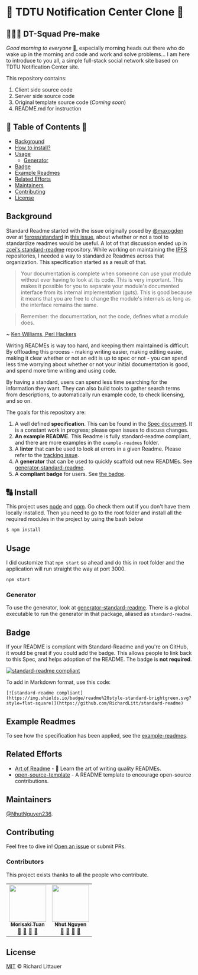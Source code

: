 # 💌 TDTU Notification Center Clone 💌
## 🧑‍🤝‍🧑 DT-Squad Pre-make 

<!-- [![standard-readme compliant](https://img.shields.io/badge/readme%20style-standard-brightgreen.svg?style=flat-square)](https://github.com/RichardLitt/standard-readme) -->

<!-- A standard style for README files -->

*Good morning to everyone* 🌅, especially morning heads out there who do wake up in the morning and code and work and solve problems... I am here to introduce to you all, a simple full-stack social network site based on TDTU Notification Center site.

This repository contains:

1. Client side source code
2. Server side source code
3. Original template source code (*Coming soon*)
4. README.md for instruction
<!-- 5. [Examples of standard READMEs](example-readmes/) - such as this file you are reading. -->

<!-- Standard Readme is designed for open source libraries. Although it’s [historically](#background) made for Node and npm projects, it also applies to libraries in other languages and package managers. -->


## 🍱 Table of Contents 🍱

- [Background](#background)
- [How to install?](#install)
- [Usage](#usage)
	- [Generator](#generator)
- [Badge](#badge)
- [Example Readmes](#example-readmes)
- [Related Efforts](#related-efforts)
- [Maintainers](#maintainers)
- [Contributing](#contributing)
- [License](#license)

## Background

Standard Readme started with the issue originally posed by [@maxogden](https://github.com/maxogden) over at [feross/standard](https://github.com/feross/standard) in [this issue](https://github.com/feross/standard/issues/141), about whether or not a tool to standardize readmes would be useful. A lot of that discussion ended up in [zcei's standard-readme](https://github.com/zcei/standard-readme/issues/1) repository. While working on maintaining the [IPFS](https://github.com/ipfs) repositories, I needed a way to standardize Readmes across that organization. This specification started as a result of that.

> Your documentation is complete when someone can use your module without ever
having to look at its code. This is very important. This makes it possible for
you to separate your module's documented interface from its internal
implementation (guts). This is good because it means that you are free to
change the module's internals as long as the interface remains the same.

> Remember: the documentation, not the code, defines what a module does.

~ [Ken Williams, Perl Hackers](http://mathforum.org/ken/perl_modules.html#document)

Writing READMEs is way too hard, and keeping them maintained is difficult. By offloading this process - making writing easier, making editing easier, making it clear whether or not an edit is up to spec or not - you can spend less time worrying about whether or not your initial documentation is good, and spend more time writing and using code.

By having a standard, users can spend less time searching for the information they want. They can also build tools to gather search terms from descriptions, to automatically run example code, to check licensing, and so on.

The goals for this repository are:

1. A well defined **specification**. This can be found in the [Spec document](spec.md). It is a constant work in progress; please open issues to discuss changes.
2. **An example README**. This Readme is fully standard-readme compliant, and there are more examples in the `example-readmes` folder.
3. A **linter** that can be used to look at errors in a given Readme. Please refer to the [tracking issue](https://github.com/RichardLitt/standard-readme/issues/5).
4. A **generator** that can be used to quickly scaffold out new READMEs. See [generator-standard-readme](https://github.com/RichardLitt/generator-standard-readme).
5. A **compliant badge** for users. See [the badge](#badge).

## 🔠 Install

This project uses [node](http://nodejs.org) and [npm](https://npmjs.com). Go check them out if you don't have them locally installed. Then you need to go to the root folder and install all the required modules in the project by using the bash below

```sh
$ npm install
```

## Usage

<!-- This is only a documentation package. You can print out [spec.md](spec.md) to your console: -->
I did customize that `npm start` so ahead and do this in root folder and the application will run straight the way at port 3000.

```sh
npm start
```

### Generator

To use the generator, look at [generator-standard-readme](https://github.com/RichardLitt/generator-standard-readme). There is a global executable to run the generator in that package, aliased as `standard-readme`.

## Badge

If your README is compliant with Standard-Readme and you're on GitHub, it would be great if you could add the badge. This allows people to link back to this Spec, and helps adoption of the README. The badge is **not required**.

[![standard-readme compliant](https://img.shields.io/badge/readme%20style-standard-brightgreen.svg?style=flat-square)](https://github.com/RichardLitt/standard-readme)

To add in Markdown format, use this code:

```
[![standard-readme compliant](https://img.shields.io/badge/readme%20style-standard-brightgreen.svg?style=flat-square)](https://github.com/RichardLitt/standard-readme)
```

## Example Readmes

To see how the specification has been applied, see the [example-readmes](example-readmes/).

## Related Efforts

- [Art of Readme](https://github.com/noffle/art-of-readme) - 💌 Learn the art of writing quality READMEs.
- [open-source-template](https://github.com/davidbgk/open-source-template/) - A README template to encourage open-source contributions.

## Maintainers

[@NhutNguyen236](https://github.com/NhutNguyen236).

## Contributing

Feel free to dive in! [Open an issue](https://github.com/NhutNguyen347/TDTU-NotiClone/issues) or submit PRs.

<!-- Standard Readme follows the [Contributor Covenant](http://contributor-covenant.org/version/1/3/0/) Code of Conduct. -->

### Contributors

This project exists thanks to all the people who contribute. 

<table>
  	<tr>
	    	<td align="center"><a href="https://github.com/BrandonTuan777"><img src="https://github.com/BrandonTuan777.png" width="100px;" alt=""/><br /><sub><b>Morisaki Tuan</b></sub></a><br /><a href="#question-kentcdodds" title="Answering Questions">💬</a> <a href="https://github.com/all-contributors/all-contributors/commits?author=kentcdodds" title="Documentation">📖</a> <a href="https://github.com/all-contributors/all-contributors/pulls?q=is%3Apr+reviewed-by%3Akentcdodds" title="Reviewed Pull Requests">👀</a> <a href="#talk-kentcdodds" title="Talks">📢</a></td>
		<td align="center"><a href="https://github.com/NhutNguyen236"><img src="https://github.com/NhutNguyen236.png" width="100px;" alt=""/><br /><sub><b>Nhut Nguyen</b></sub></a><br /><a href="#question-kentcdodds" title="Answering Questions">💬</a> <a href="https://github.com/all-contributors/all-contributors/commits?author=kentcdodds" title="Documentation">📖</a> <a href="https://github.com/all-contributors/all-contributors/pulls?q=is%3Apr+reviewed-by%3Akentcdodds" title="Reviewed Pull Requests">👀</a> <a href="#talk-kentcdodds" title="Talks">📢</a></td>
	</tr>
</table>

## License

[MIT](LICENSE) © Richard Littauer
